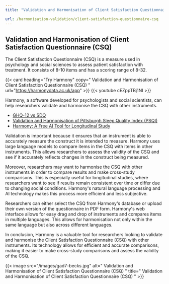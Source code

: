 ```yaml
---
title: "Validation and Harmonisation of Client Satisfaction Questionnaire (CSQ)"

url: /harmonisation-validation/client-satisfaction-questionnaire-csq
---
```


## Validation and Harmonisation of Client Satisfaction Questionnaire (CSQ)

The Client Satisfaction Questionnaire (CSQ) is a measure used in psychology and social sciences to assess patient satisfaction with treatment. It consists of 8-10 items and has a scoring range of 8-32.

{{< card heading="Try Harmony" copy=" Validation and Harmonisation of Client Satisfaction Questionnaire (CSQ) " url="https://harmonydata.ac.uk/app" >}}
{{< youtube cEZppTBj1NI >}}

Harmony, a software developed for psychologists and social scientists, can help researchers validate and harmonise the CSQ with other instruments. 

* [GHQ-12 vs SDQ](/ghq-12-vs-sdq)
* [Validation and Harmonisation of Pittsburgh Sleep Quality Index (PSQI)](/harmonisation-validation/pittsburgh-sleep-quality-index-psqi)
* [Harmony: A Free AI Tool for Longitudinal Study](/item-harmonisation/harmony-a-free-ai-tool-for-longitudinal-study)

Validation is important because it ensures that an instrument is able to accurately measure the construct it is intended to measure. Harmony uses large language models to compare items in the CSQ with items in other instruments. This allows researchers to assess the validity of the CSQ and see if it accurately reflects changes in the construct being measured. 

Moreover, researchers may want to harmonise the CSQ with other instruments in order to compare results and make cross-study comparisons. This is especially useful for longitudinal studies, where researchers want to see if results remain consistent over time or differ due to changing social conditions. Harmony's natural language processing and AI technology makes this process more efficient and less subjective. 

Researchers can either select the CSQ from Harmony's database or upload their own version of the questionnaire in PDF form. Harmony's web interface allows for easy drag and drop of instruments and compares items in multiple languages. This allows for harmonisation not only within the same language but also across different languages. 

In conclusion, Harmony is a valuable tool for researchers looking to validate and harmonise the Client Satisfaction Questionnaire (CSQ) with other instruments. Its technology allows for efficient and accurate comparisons, making it easier to make cross-study comparisons and assess the validity of the CSQ. 


{{< image src="/images/gad7-becks.jpg" alt=" Validation and Harmonisation of Client Satisfaction Questionnaire (CSQ) " title=" Validation and Harmonisation of Client Satisfaction Questionnaire (CSQ) " >}}







